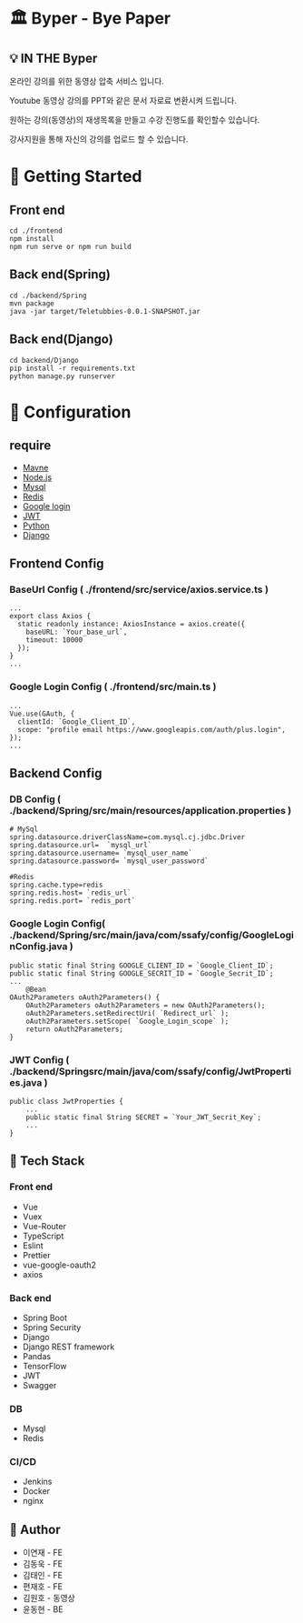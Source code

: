 # :classical_building: Byper - Bye Paper

## :bulb: IN THE Byper

온라인 강의를 위한 동영상 압축 서비스 입니다.

Youtube 동영상 강의를 PPT와 같은 문서 자로료 변환시켜 드립니다.

원하는 강의(동영상)의 재생목록을 만들고 수강 진행도를 확인할수 있습니다.

강사지원을 통해 자신의 강의를 업로드 할 수 있습니다.

# :tada: Getting Started

## Front end
```
cd ./frontend
npm install
npm run serve or npm run build
```
## Back end(Spring)
```
cd ./backend/Spring
mvn package
java -jar target/Teletubbies-0.0.1-SNAPSHOT.jar
```

## Back end(Django)
```
cd backend/Django
pip install -r requirements.txt
python manage.py runserver
```

# :wrench: Configuration

## require
- [Mavne](https://maven.apache.org/)
- [Node.js](https://nodejs.org/en/)
- [Mysql](https://www.mysql.com/)
- [Redis](https://redis.io/)
- [Google login](https://developers.google.com/identity/sign-in/web)
- [JWT](https://jwt.io/)
- [Python](https://www.python.org/)
- [Django](https://www.djangoproject.com/)

## Frontend Config
### BaseUrl Config ( ./frontend/src/service/axios.service.ts )
```
...
export class Axios {
  static readonly instance: AxiosInstance = axios.create({
    baseURL: `Your_base_url`,
    timeout: 10000
  });
}
...
```

### Google Login Config ( ./frontend/src/main.ts )
```
...
Vue.use(GAuth, {
  clientId: `Google_Client_ID`,
  scope: "profile email https://www.googleapis.com/auth/plus.login",
});
...
```
## Backend Config

### DB Config ( ./backend/Spring/src/main/resources/application.properties )
```
# MySql
spring.datasource.driverClassName=com.mysql.cj.jdbc.Driver
spring.datasource.url=  `mysql_url`
spring.datasource.username= `mysql_user_name`
spring.datasource.password= `mysql_user_password`

#Redis
spring.cache.type=redis
spring.redis.host= `redis_url`
spring.redis.port= `redis_port`

```


### Google Login Config( ./backend/Spring/src/main/java/com/ssafy/config/GoogleLoginConfig.java )
```
public static final String GOOGLE_CLIENT_ID = `Google_Client_ID`;
public static final String GOOGLE_SECRIT_ID = `Google_Secrit_ID`;
...
	@Bean
OAuth2Parameters oAuth2Parameters() {
	OAuth2Parameters oAuth2Parameters = new OAuth2Parameters();
	oAuth2Parameters.setRedirectUri( `Redirect_url` );
	oAuth2Parameters.setScope( `Google_Login_scope` );
	return oAuth2Parameters;
}

```
### JWT Config ( ./backend/Springsrc/main/java/com/ssafy/config/JwtProperties.java )
```
public class JwtProperties {
    ...
    public static final String SECRET = `Your_JWT_Secrit_Key`;
    ...
}
```

## :pencil: Tech Stack

### Front end
- Vue
- Vuex
- Vue-Router
- TypeScript
- Eslint
- Prettier
- vue-google-oauth2
- axios

### Back end

- Spring Boot
- Spring Security
- Django
- Django REST framework
- Pandas
- TensorFlow
- JWT
- Swagger

### DB

- Mysql
- Redis

### CI/CD

- Jenkins
- Docker
- nginx



## :busts_in_silhouette: Author

- 이연재 - FE
- 김동욱 - FE
- 김태인 - FE
- 편재호 - FE
- 김원호 - 동영상 
- 윤동현 - BE




